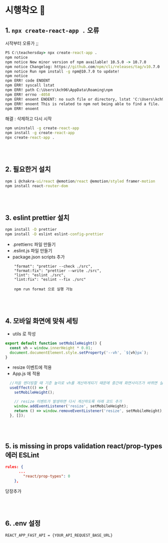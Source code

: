 # 시행착오 🤔
## 1. `npx create-react-app .` 오류
시작부터 오류가 ;;
```cmd
PS C:\teachersday> npx create-react-app .
npm notice 
npm notice New minor version of npm available! 10.5.0 -> 10.7.0
npm notice Changelog: https://github.com/npm/cli/releases/tag/v10.7.0
npm notice Run npm install -g npm@10.7.0 to update!
npm notice 
npm ERR! code ENOENT
npm ERR! syscall lstat
npm ERR! path C:\Users\kch96\AppData\Roaming\npm
npm ERR! errno -4058
npm ERR! enoent ENOENT: no such file or directory, lstat 'C:\Users\kch96\AppData\Roaming\npm'
npm ERR! enoent This is related to npm not being able to find a file.
npm ERR! enoent 
```
해결 : 삭제하고 다시 시작
```cmd
npm uninstall -g create-react-app
npm install -g create-react-app 
npx create-react-app .
```
<br/>
<br/>

## 2. 필요한거 설치
```cmd
npm i @chakra-ui/react @emotion/react @emotion/styled framer-motion
npm install react-router-dom
```
<br/>
<br/>

## 3. eslint prettier 설치
```cmd
npm install -D prettier
npm install -D eslint eslint-config-prettier
```
- .prettierrc 파일 만들기
- .eslint.js 파일 만들기
- package.json scripts 추가
```
    "format": "prettier --check ./src",
    "format:fix": "prettier --write ./src",
    "lint": "eslint ./src",
    "lint:fix": "eslint --fix ./src"

    npm run format 으로 실행 가능
```
<br/>
<br/>

## 4. 모바일 화면에 맞춰 세팅
- utils 로 작성
```js
export default function setMobileHeight() {
  const vh = window.innerHeight * 0.01;
  document.documentElement.style.setProperty('--vh', `${vh}px`);
}
```
- resize 이벤트에 적용
- App.js 에 적용

```js
  //처음 렌더링할 때 기준 높이로 vh를 계산하게되기 때문에 중간에 화면사이즈가 바뀌면 실시간으로 적용되지 않음
  useEffect(() => {
    setMobileHeight();

    // resize 이벤트가 발생하면 다시 계산하도록 아래 코드 추가
    window.addEventListener('resize', setMobileHeight);
    return () => window.removeEventListener('resize', setMobileHeight);
  }, []);
```
<br/>
<br/>

## 5. is missing in props validation react/prop-types 에러 ESLint
```json
rules: {
      ...
        "react/prop-types": 0
    },
```
당장추가

<br/>
<br/>

## 6.  .env 설정
```
REACT_APP_FAST_API = {YOUR_API_REQUEST_BASE_URL}
```